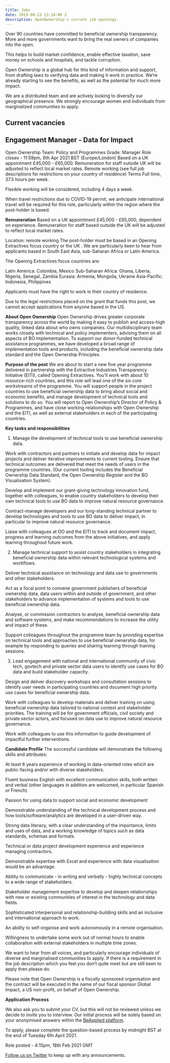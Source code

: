 ```yaml
---
title: Jobs
date: 2019-08-23 13:18:00 Z
description: OpenOwnership's current job openings.
---
```


Over 90 countries have committed to beneficial ownership transparency. More and more governments want to bring the real owners of companies into the open.

This helps to build market confidence, enable effective taxation, save money on schools and hospitals, and tackle corruption.

Open Ownership is a global hub for this kind of information and support, from drafting laws to verifying data and making it work in practice. We’re already starting to see the benefits, as well as the potential for much more impact.

We are a distributed team and are actively looking to diversify our geographical presence. We strongly encourage women and individuals from marginalized communities to apply.

## Current vacancies

## Engagement Manager - Data for Impact
Open Ownership
Team: Policy and Programmes
Grade: Manager
Role closes - 11:59pm, 6th Apr 2021 BST (Europe/London)
Based on a UK appointment £45,000 - £65,000. Remuneration for staff outside UK will be adjusted to reflect local market rates.
Remote working (see full job descriptions for restrictions on your country of residence)
Terms
Full time, 37.5 hours per week.

Flexible working will be considered, including 4 days a week.

When travel restrictions due to COVID-19 permit, we anticipate international travel will be required for this role, particularly within the region where the post-holder is based.

**Remuneration**
Based on a UK appointment £45,000 - £65,000, dependent on experience. Remuneration for staff based outside the UK will be adjusted to reflect local market rates.

Location: remote working
The post-holder must be based in an Opening Extractives focus country or the UK . We are particularly keen to hear from applicants based in South East Asia, sub-Saharan Africa or Latin America.

The Opening Extractives focus countries are:

Latin America: Colombia, Mexico 
Sub-Saharan Africa: Ghana, Liberia, Nigeria, Senegal, Zambia Eurasia: Armenia, Mongolia, Ukraine 
Asia-Pacific: Indonesia, Philippines

Applicants must have the right to work in their country of residence.

Due to the legal restrictions placed on the grant that funds this post, we cannot accept applications from anyone based in the US.

**About Open Ownership**
Open Ownership drives greater corporate transparency across the world by making it easy to publish and access-high quality, linked data about who owns companies.  Our multidisciplinary team works closely with technical and policy implementers, advising them on all aspects of BO implementation.  To support our donor-funded technical assistance programmes, we have developed a broad range of implementation tools and products, including the beneficial ownership data standard and the Open Ownership Principles.

**Purpose of the post**
We are about to start a new five year programme delivered in partnership with the Extractive Industries Transparency Initiative (EITI), called Opening Extractives.  You’ll work with about 10 resource-rich countries, and this role will lead one of the six core workstreams of the programme. You will support people in the project countries to use beneficial ownership data to bring about social and economic benefits, and manage development of technical tools and solutions to do so. You will report to Open Ownership’s Director of Policy & Programmes, and have close working relationships with Open Ownership and the EITI, as well as external stakeholders in each of the participating countries.

**Key tasks and responsibilities**
1. Manage the development of technical tools to use beneficial ownership data.

Work with contractors and partners to initiate and develop data for impact projects and deliver iterative improvements to current tooling. Ensure that technical outcomes are delivered that meet the needs of users in the programme countries. (Our current tooling includes the Beneficial Ownership Data Standard, the Open Ownership Register and the BO Visualisation System).

Develop and implement our grant-giving technology innovation fund, together with colleagues, to enable country stakeholders to develop their own technical tools to use BO data to improve natural resource governance.

Contract-manage developers and our long-standing technical partner to develop technologies and tools to use BO data to deliver impact, in particular to improve natural resource governance.

Liaise with colleagues at OO and the EITI to track and document impact, progress and learning outcomes from the above initiatives, and apply learning throughout future work.

2. Manage technical support to assist country stakeholders in integrating beneficial ownership data within relevant technological systems and workflows.

Deliver technical assistance on technology and data use to governments and other stakeholders.

Act as a focal point to convene government publishers of beneficial ownership data, data users within and outside of government, and other stakeholders to advance implementation of systems and tools to use beneficial ownership data.

Analyse, or commission contractors to analyse, beneficial ownership data and software systems, and make recommendations to increase the utility and impact of these.

Support colleagues throughout the programme team by providing expertise on technical tools and approaches to use beneficial ownership data, for example by responding to queries and sharing learning through training sessions.

3. Lead engagement with national and international community of civic tech, govtech and private sector data users to identify use cases for BO data and build stakeholder capacity.

Design and deliver discovery workshops and consultation sessions to identify user needs in participating countries and document high priority use cases for beneficial ownership data.

Work with colleagues to develop materials and deliver training on using beneficial ownership data tailored to national context and stakeholder priorities. The training will be for government officials, civil society and private sector actors,  and focused on data use to improve natural resource governance. 

Work with colleagues to use this information to guide development of impactful further interventions.

**Candidate Profile**
The successful candidate will demonstrate the following skills and attributes:

At least 6 years experience of working in data-oriented roles which are public-facing and/or with diverse stakeholders.

Fluent business English with excellent communication skills, both written and verbal (other languages in addition are welcomed, in particular Spanish or French). 

Passion for using data to support social and economic development

Demonstrable understanding of the technical development process and how tools/software/analytics are developed in a user-driven way.

Strong data literacy, with a clear understanding of the importance, limits and uses of data, and a working knowledge of topics such as data standards, schemas and formats.

Technical or data project development experience and experience managing contractors.

Demonstrable expertise with Excel and experience with data visualisation would be an advantage.

Ability to communicate - in writing and verbally - highly technical concepts to a wide range of stakeholders.

Stakeholder management expertise to develop and deepen relationships with new or existing communities of interest in the technology and data fields.

Sophisticated interpersonal and relationship-building skills and an inclusive and international approach to work.

An ability to self-organise and work autonomously in a remote organisation. 

Willingness to undertake some work out of normal hours to enable collaboration with external stakeholders in multiple time zones.

We want to hear from all voices, and particularly encourage individuals of diverse and marginalised communities to apply.  If there is a requirement in the job description which you feel you don’t quite meet but are still keen to apply then please do.

Please note that Open Ownership is a fiscally sponsored organisation and the contract will be executed in the name of our fiscal sponsor Global Impact, a US non-profit, on behalf of Open Ownership. 

**Application Process**

We also ask you to submit your CV, but this will not be reviewed unless we decide to invite you to interview. Our initial process will be solely based on your anonymised answers within the [BeApplied platform](https://app.beapplied.com/apply/o4diobmlbd). 

To apply, please complete the question-based process by midnight BST at the end of Tuesday 6th April 2021.

Role posted - 4:15pm, 18th Feb 2021 GMT

[Follow us on Twitter](https://twitter.com/openownership) to keep up with any announcements.